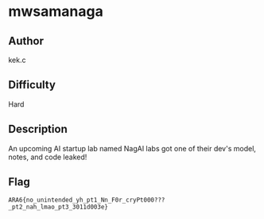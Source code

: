 # mwsamanaga

## Author

kek.c

## Difficulty

Hard

## Description

An upcoming AI startup lab named NagAI labs got one of their dev's model, notes, and code leaked!

## Flag
```
ARA6{no_unintended_yh_pt1_Nn_F0r_cryPt000???_pt2_nah_lmao_pt3_3011d003e}
```
